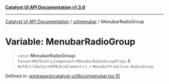 [**Catalyst UI API Documentation v1.3.0**](../../../README.md)

---

[Catalyst UI API Documentation](../../../README.md) / [ui/menubar](../README.md) / MenubarRadioGroup

# Variable: MenubarRadioGroup

> `const` **MenubarRadioGroup**: `ForwardRefExoticComponent`\<`MenubarRadioGroupProps` & `RefAttributes`\<`HTMLDivElement`\>\> = `MenubarPrimitive.RadioGroup`

Defined in: [workspace/catalyst-ui/lib/ui/menubar.tsx:15](https://github.com/TheBranchDriftCatalyst/catalyst-ui/blob/main/lib/ui/menubar.tsx#L15)
